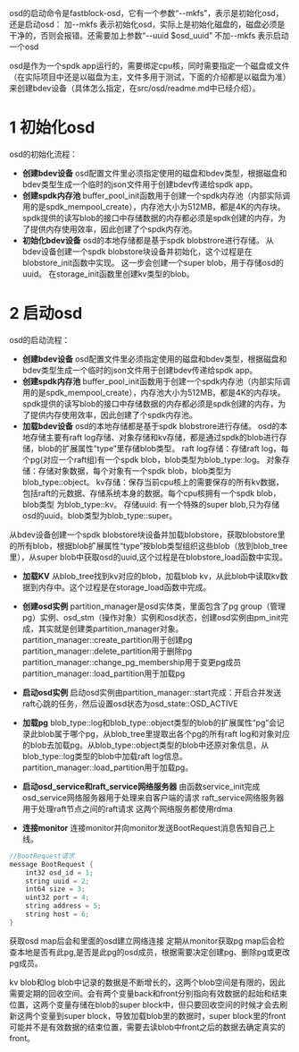 osd的启动命令是fastblock-osd，它有一个参数“--mkfs”，表示是初始化osd，还是启动osd：
  加--mkfs  表示初始化osd，实际上是初始化磁盘的，磁盘必须是干净的，否则会报错。还需要加上参数“--uuid $osd_uuid”
  不加--mkfs 表示启动一个osd

osd是作为一个spdk app运行的，需要绑定cpu核，同时需要指定一个磁盘或文件（在实际项目中还是以磁盘为主，文件多用于测试，下面的介绍都是以磁盘为准）来创建bdev设备（具体怎么指定，在src/osd/readme.md中已经介绍）。

# 1 初始化osd
osd的初始化流程：
 - **创建bdev设备**
 osd配置文件里必须指定使用的磁盘和bdev类型，根据磁盘和bdev类型生成一个临时的json文件用于创建bdev传递给spdk app。
 - **创建spdk内存池**
 buffer_pool_init函数用于创建一个spdk内存池（内部实际调用的是spdk_mempool_create），内存池大小为512MB，都是4K的内存块。
 spdk提供的读写blob的接口中存储数据的内存都必须是spdk创建的内存，为了提供内存使用效率，因此创建了个spdk内存池。
 - **初始化bdev设备**
 osd的本地存储都是基于spdk blobstrore进行存储。
 从bdev设备创建一个spdk blobstore块设备并初始化，这个过程是在blobstore_init函数中实现。
 这一步会创建一个super blob，用于存储osd的uuid。
 在storage_init函数里创建kv类型的blob。

# 2 启动osd
osd的启动流程：
- **创建bdev设备**
  osd配置文件里必须指定使用的磁盘和bdev类型，根据磁盘和bdev类型生成一个临时的json文件用于创建bdev传递给spdk app。
- **创建spdk内存池**
  buffer_pool_init函数用于创建一个spdk内存池（内部实际调用的是spdk_mempool_create），内存池大小为512MB，都是4K的内存块。
spdk提供的读写blob的接口中存储数据的内存都必须是spdk创建的内存，为了提供内存使用效率，因此创建了个spdk内存池。
- **加载bdev设备**
osd的本地存储都是基于spdk blobstrore进行存储。
osd的本地存储主要有raft log存储、对象存储和kv存储，都是通过spdk的blob进行存储，blob的扩展属性“type”里存储blob类型。
   raft log存储：存储raft log，每个pg(对应一个raft组)有一个spdk blob，blob类型为blob_type::log。
   对象存储：存储对象数据，每个对象有一个spdk blob，blob类型为blob_type::object。
   kv存储：保存当前cpu核上的需要保存的所有kv数据，包括raft的元数据、存储系统本身的数据。每个cpu核拥有一个spdk blob，blob类型
为blob_type::kv。
   存储uuid: 有一个特殊的super blob,只为存储osd的uuid。blob类型为blob_type::super。

从bdev设备创建一个spdk blobstore块设备并加载blobstore，获取blobstore里的所有blob，根据blob扩展属性“type”按blob类型组织这些blob（放到blob_tree里），从super blob中获取osd的uuid,这个过程是在blobstore_load函数中实现。
- **加载KV**
从blob_tree找到kv对应的blob，加载blob kv，从此blob中读取kv数据到内存中。这个过程是在storage_load函数中完成。
- **创建osd实例**
partition_manager是osd实体类，里面包含了pg group（管理pg）实例、osd_stm（操作对象）实例和osd状态，创建osd实例由pm_init完
成，其实就是创建类partition_manager对象。
partition_manager::create_partition用于创建pg
partition_manager::delete_partition用于删除pg
partition_manager::change_pg_membership用于变更pg成员
partition_manager::load_partition用于加载pg

- **启动osd实例**
启动osd实例由partition_manager::start完成：开启合并发送raft心跳的任务，然后设置osd状态为osd_state::OSD_ACTIVE
- **加载pg**
blob_type::log和blob_type::object类型的blob的扩展属性“pg”会记录此blob属于哪个pg，从blob_tree里提取出各个pg的所有raft log和对象对应的blob去加载pg。从blob_type::object类型的blob中还原对象信息，从blob_type::log类型的blob中加载raft log信息。partition_manager::load_partition用于加载pg。
- **启动osd_service和raft_service网络服务器**
由函数service_init完成
osd_service网络服务器用于处理来自客户端的请求
raft_service网络服务器用于处理raft节点之间的raft请求
这两个网络服务都使用rdma
- **连接monitor**
连接monitor并向monitor发送BootRequest消息告知自己上线。
```c++ protobuf
//BootRequest请求
message BootRequest {
    int32 osd_id = 1;
    string uuid = 2;
    int64 size = 3;
    uint32 port = 4;
    string address = 5;
    string host = 6;
}
```
获取osd map后会和里面的osd建立网络连接
定期从monitor获取pg map后会检查本地是否有此pg,是否是此pg的osd成员，根据需要决定创建pg、删除pg或更改pg成员。

kv blob和log blob中记录的数据是不断增长的，这两个blob空间是有限的，因此需要定期的回收空间。会有两个变量back和front分别指向有效数据的起始和结束位置，这两个变量存储在blob的super block中，但只要回收空间的时候才会去刷新这两个变量到super block，导致加载blob里的数据时，super block里的front可能并不是有效数据的结束位置，需要去读blob中front之后的数据去确定真实的front。